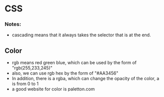 # CSS

### Notes:

* cascading means that it always takes the selector that is at the end.

## Color 

* rgb means red green blue, which can be used by the form of "rgb(255,233,245)"
* also, we can use rgb hex by the form of "#AA3456"
* In addition, there is a rgba, which can change the opacity of the color, a is from 0 to 1
* a good website for color is paletton.com

